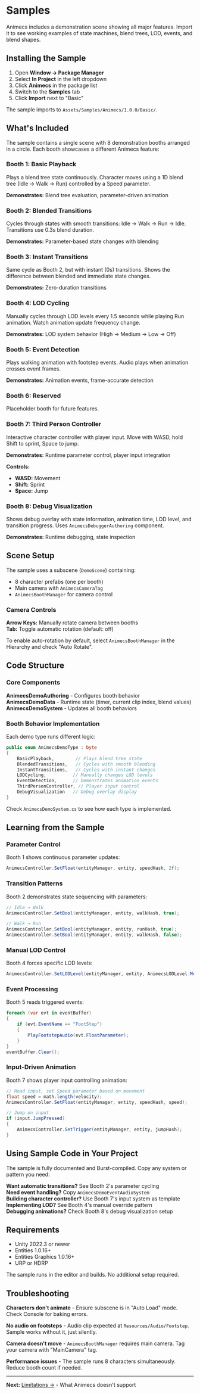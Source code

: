 # Samples

Animecs includes a demonstration scene showing all major features. Import it to see working examples of state machines, blend trees, LOD, events, and blend shapes.

## Installing the Sample

1. Open **Window → Package Manager**
2. Select **In Project** in the left dropdown
3. Click **Animecs** in the package list
4. Switch to the **Samples** tab
5. Click **Import** next to "Basic"

The sample imports to `Assets/Samples/Animecs/1.0.0/Basic/`.

## What's Included

The sample contains a single scene with 8 demonstration booths arranged in a circle. Each booth showcases a different Animecs feature:

### Booth 1: Basic Playback
Plays a blend tree state continuously. Character moves using a 1D blend tree (Idle → Walk → Run) controlled by a Speed parameter.

**Demonstrates:** Blend tree evaluation, parameter-driven animation

### Booth 2: Blended Transitions
Cycles through states with smooth transitions: Idle → Walk → Run → Idle. Transitions use 0.3s blend duration.

**Demonstrates:** Parameter-based state changes with blending

### Booth 3: Instant Transitions
Same cycle as Booth 2, but with instant (0s) transitions. Shows the difference between blended and immediate state changes.

**Demonstrates:** Zero-duration transitions

### Booth 4: LOD Cycling
Manually cycles through LOD levels every 1.5 seconds while playing Run animation. Watch animation update frequency change.

**Demonstrates:** LOD system behavior (High → Medium → Low → Off)

### Booth 5: Event Detection
Plays walking animation with footstep events. Audio plays when animation crosses event frames.

**Demonstrates:** Animation events, frame-accurate detection

### Booth 6: Reserved
Placeholder booth for future features.

### Booth 7: Third Person Controller
Interactive character controller with player input. Move with WASD, hold Shift to sprint, Space to jump.

**Demonstrates:** Runtime parameter control, player input integration

**Controls:**
- **WASD:** Movement
- **Shift:** Sprint
- **Space:** Jump

### Booth 8: Debug Visualization
Shows debug overlay with state information, animation time, LOD level, and transition progress. Uses `AnimecsDebuggerAuthoring` component.

**Demonstrates:** Runtime debugging, state inspection

## Scene Setup

The sample uses a subscene (`DemoScene`) containing:
- 8 character prefabs (one per booth)
- Main camera with `AnimecsCameraTag`
- `AnimecsBoothManager` for camera control

### Camera Controls

**Arrow Keys:** Manually rotate camera between booths  
**Tab:** Toggle automatic rotation (default: off)

To enable auto-rotation by default, select `AnimecsBoothManager` in the Hierarchy and check "Auto Rotate".

## Code Structure

### Core Components

**AnimecsDemoAuthoring** - Configures booth behavior  
**AnimecsDemoData** - Runtime state (timer, current clip index, blend values)  
**AnimecsDemoSystem** - Updates all booth behaviors

### Booth Behavior Implementation

Each demo type runs different logic:

```csharp
public enum AnimecsDemoType : byte
{
    BasicPlayback,        // Plays blend tree state
    BlendedTransitions,   // Cycles with smooth blending
    InstantTransitions,   // Cycles with instant changes
    LODCycling,          // Manually changes LOD levels
    EventDetection,      // Demonstrates animation events
    ThirdPersonController, // Player input control
    DebugVisualization   // Debug overlay display
}
```

Check `AnimecsDemoSystem.cs` to see how each type is implemented.

## Learning from the Sample

### Parameter Control

Booth 1 shows continuous parameter updates:

```csharp
AnimecsController.SetFloat(entityManager, entity, speedHash, 2f);
```

### Transition Patterns

Booth 2 demonstrates state sequencing with parameters:

```csharp
// Idle → Walk
AnimecsController.SetBool(entityManager, entity, walkHash, true);

// Walk → Run  
AnimecsController.SetBool(entityManager, entity, runHash, true);
AnimecsController.SetBool(entityManager, entity, walkHash, false);
```

### Manual LOD Control

Booth 4 forces specific LOD levels:

```csharp
AnimecsController.SetLODLevel(entityManager, entity, AnimecsLODLevel.Medium);
```

### Event Processing

Booth 5 reads triggered events:

```csharp
foreach (var evt in eventBuffer)
{
    if (evt.EventName == "FootStep")
    {
        PlayFootstepAudio(evt.FloatParameter);
    }
}
eventBuffer.Clear();
```

### Input-Driven Animation

Booth 7 shows player input controlling animation:

```csharp
// Read input, set Speed parameter based on movement
float speed = math.length(velocity);
AnimecsController.SetFloat(entityManager, entity, speedHash, speed);

// Jump on input
if (input.JumpPressed)
{
    AnimecsController.SetTrigger(entityManager, entity, jumpHash);
}
```

## Using Sample Code in Your Project

The sample is fully documented and Burst-compiled. Copy any system or pattern you need:

**Want automatic transitions?** See Booth 2's parameter cycling  
**Need event handling?** Copy `AnimecsDemoEventAudioSystem`  
**Building character controller?** Use Booth 7's input system as template  
**Implementing LOD?** See Booth 4's manual override pattern  
**Debugging animations?** Check Booth 8's debug visualization setup

## Requirements

- Unity 2022.3 or newer
- Entities 1.0.16+
- Entities Graphics 1.0.16+
- URP or HDRP

The sample runs in the editor and builds. No additional setup required.

## Troubleshooting

**Characters don't animate** - Ensure subscene is in "Auto Load" mode. Check Console for baking errors.

**No audio on footsteps** - Audio clip expected at `Resources/Audio/Footstep`. Sample works without it, just silently.

**Camera doesn't move** - `AnimecsBoothManager` requires main camera. Tag your camera with "MainCamera" tag.

**Performance issues** - The sample runs 8 characters simultaneously. Reduce booth count if needed.

---

**Next:** [Limitations →](../limitations.md) - What Animecs doesn't support